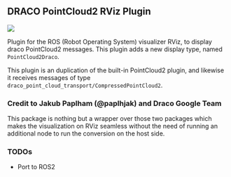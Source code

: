 DRACO PointCloud2 RViz Plugin
------------------------

![](https://github.com/Itamare4/markdown-graphics/blob/master/draco_point_cloud_rviz_plugin.gif?raw=true)

Plugin for the ROS (Robot Operating System) visualizer RViz, to display draco PointCloud2 messages.
This plugin adds a new display type, named `PointCloud2Draco`.

This plugin is an duplication of the built-in PointCloud2 plugin, and likewise it receives messages of type `draco_point_cloud_transport/CompressedPointCloud2`.
### Credit to Jakub Paplham (@paplhjak) and Draco Google Team ###

This package is nothing but a wrapper over those two packages which makes the visualization on RViz seamless without the need of running an additional node to run the conversion on the host side.

### TODOs ###
* Port to ROS2

